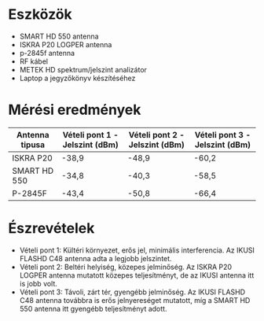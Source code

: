 # Eszközök
- SMART HD 550 antenna     
- ISKRA P20 LOGPER antenna       
- p-2845f antenna
- RF kábel     
- METEK HD spektrum/jelszint analizátor     
- Laptop a jegyzőkönyv készítéséhez       

# Mérési eredmények

| Antenna tipusa | Vételi pont 1 - Jelszint (dBm)	| Vételi pont 2 - Jelszint (dBm) |	Vételi pont 3 - Jelszint (dBm) |     
|----------|-------------|----------|-------------|
| ISKRA P20	| -38,9 |	-48,9 |	-60,2 |      
| SMART HD 550 |	-34,8 |	-40,3 |	-58,5 |               
| P-2845F |	-43,4	| -50,8	| -66,4 |       

# Észrevételek
- Vételi pont 1: Kültéri környezet, erős jel, minimális interferencia. Az IKUSI FLASHD C48 antenna adta a legjobb jelszintet.      
- Vételi pont 2: Beltéri helyiség, közepes jelminőség. Az ISKRA P20 LOGPER antenna mutatott közepes teljesítményt, de az IKUSI antenna itt is jobb volt.       
- Vételi pont 3: Távoli, zárt tér, gyengébb jelminőség. Az IKUSI FLASHD C48 antenna továbbra is erős jelnyereséget mutatott, míg a SMART HD 550 antenna itt gyengébb teljesítményt adott.      
